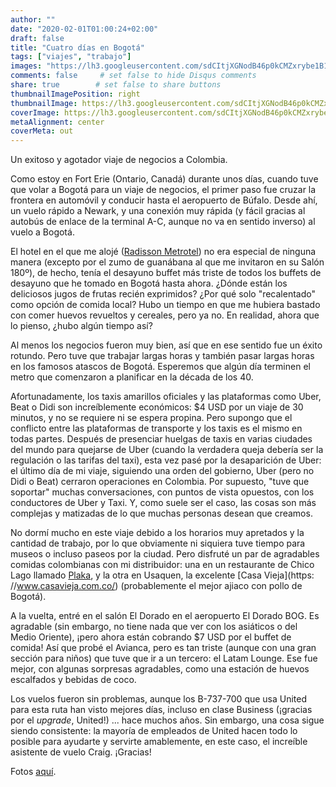 ```yaml
---
author: ""
date: "2020-02-01T01:00:24+02:00"
draft: false
title: "Cuatro días en Bogotá"
tags: ["viajes", "trabajo"]
images: "https://lh3.googleusercontent.com/sdCItjXGNodB46p0kCMZxrybe1B19ogR73g-5oiU-VYEbDc7zOd96ED7hrWv3epb2AyJper7-irq_hL_L4vhuHrKwthWAD_5zeV7mexEfy_jr1fOsfWcZL84KotpDsKQtooBuCaVWoM=w1920-h1080"
comments: false     # set false to hide Disqus comments
share: true        # set false to share buttons
thumbnailImagePosition: right
thumbnailImage: https://lh3.googleusercontent.com/sdCItjXGNodB46p0kCMZxrybe1B19ogR73g-5oiU-VYEbDc7zOd96ED7hrWv3epb2AyJper7-irq_hL_L4vhuHrKwthWAD_5zeV7mexEfy_jr1fOsfWcZL84KotpDsKQtooBuCaVWoM=w1920-h1080
coverImage: https://lh3.googleusercontent.com/sdCItjXGNodB46p0kCMZxrybe1B19ogR73g-5oiU-VYEbDc7zOd96ED7hrWv3epb2AyJper7-irq_hL_L4vhuHrKwthWAD_5zeV7mexEfy_jr1fOsfWcZL84KotpDsKQtooBuCaVWoM=w1920-h1080
metaAlignment: center
coverMeta: out
---
```


Un exitoso y agotador viaje de negocios a Colombia.

<!--more-->

Como estoy en Fort Erie (Ontario, Canadá) durante unos días, cuando tuve que volar a Bogotá para un viaje de negocios, el primer paso fue cruzar la frontera en automóvil y conducir hasta el aeropuerto de Búfalo. Desde ahí, un vuelo rápido a Newark, y una conexión muy rápida (y fácil gracias al autobús de enlace de la terminal A-C, aunque no va en sentido inverso) al vuelo a Bogotá.

El hotel en el que me alojé ([Radisson Metrotel](https://www.radissonhotels.com/en-us/hotels/radisson-bogota-metrotel)) no era especial de ninguna manera (excepto por el zumo de guanábana al que me invitaron en su Salón 180º), de hecho, tenía el desayuno buffet más triste de todos los buffets de desayuno que he tomado en Bogotá hasta ahora. ¿Dónde están los deliciosos jugos de frutas recién exprimidos? ¿Por qué solo "recalentado" como opción de comida local? Hubo un tiempo en que me hubiera bastado con comer huevos revueltos y cereales, pero ya no. En realidad, ahora que lo pienso, ¿hubo algún tiempo así?

Al menos los negocios fueron muy bien, así que en ese sentido fue un éxito rotundo. Pero tuve que trabajar largas horas y también pasar largas horas en los famosos atascos de Bogotá. Esperemos que algún día terminen el metro que comenzaron a planificar en la década de los 40.

Afortunadamente, los taxis amarillos oficiales y las plataformas como Uber, Beat o Didi son increíblemente económicos: $4 USD por un viaje de 30 minutos, y no se requiere ni se espera propina. Pero supongo que el conflicto entre las plataformas de transporte y los taxis es el mismo en todas partes. Después de presenciar huelgas de taxis en varias ciudades del mundo para quejarse de Uber (cuando la verdadera queja debería ser la regulación o las tarifas del taxi), esta vez pasé por la desaparición de Uber: el último día de mi viaje, siguiendo una orden del gobierno, Uber (pero no Didi o Beat) cerraron operaciones en Colombia. Por supuesto, "tuve que soportar" muchas conversaciones, con puntos de vista opuestos, con los conductores de Uber y Taxi. Y, como suele ser el caso, las cosas son más complejas y matizadas de lo que muchas personas desean que creamos.

No dormí mucho en este viaje debido a los horarios muy apretados y la cantidad de trabajo, por lo que obviamente ni siquiera tuve tiempo para museos o incluso paseos por la ciudad. Pero disfruté un par de agradables comidas colombianas con mi distribuidor: una en un restaurante de Chico Lago llamado [Plaka](https://www.restauranteplaka.com/), y la otra en Usaquen, la excelente [Casa Vieja](https: //www.casavieja.com.co/) (probablemente el mejor ajiaco con pollo de Bogotá).

A la vuelta, entré en el salón El Dorado en el aeropuerto El Dorado BOG. Es agradable (sin embargo, no tiene nada que ver con los asiáticos o del Medio Oriente), ¡pero ahora están cobrando $7 USD por el buffet de comida! Así que probé el Avianca, pero es tan triste (aunque con una gran sección para niños) que tuve que ir a un tercero: el Latam Lounge. Ese fue mejor, con algunas sorpresas agradables, como una estación de huevos escalfados y bebidas de coco.

Los vuelos fueron sin problemas, aunque los B-737-700 que usa United para esta ruta han visto mejores días, incluso en clase Business (¡gracias por el *upgrade*, United!) ... hace muchos años. Sin embargo, una cosa sigue siendo consistente: la mayoría de empleados de United hacen todo lo posible para ayudarte y servirte amablemente, en este caso, el increíble asistente de vuelo Craig. ¡Gracias!

Fotos [aquí](https://photos.app.goo.gl/EnSugXKYnFdNmk5n9).

<script src="https://cdn.jsdelivr.net/npm/publicalbum@latest/embed-ui.min.js" async></script>
<div class="pa-gallery-player-widget" style="width:100%; height:480px; display:none;"
  data-link="https://photos.app.goo.gl/EnSugXKYnFdNmk5n9"
  data-title="51 new photos by Jorge Cortell">
  <object data="https://lh3.googleusercontent.com/oAhtyjmN_5PHFyW5gWTZrX87bZJ-gy7zIkEy49rbilSLhaMTzeMNiY1OavtgBZFh_mg73ScbQegzf2y4tH2hd8hZxswjs0OdMqNj0QE0pCCS7siSNJnVb0FCMMznu4D5048W7PiOm98=w1920-h1080"></object>
  <object data="https://lh3.googleusercontent.com/yvlSM3ugVZRbBFD_ZFI4yeNkzNPrnsXDhDnhuN5wVX7t0MscbgP6OmLmEbftGh4EAhEzwhkSTxvG-vDPvzCOm55ZmwEFak_qfgHj_wfqvYfB4HVQ7T8HeREhx1VIDYKQxUSVSDPyANQ=w1920-h1080"></object>
  <object data="https://lh3.googleusercontent.com/Baa3hZjuXGQ2oScFEmWbGTt-egmP4MzVI6qphX60dzQdpylOzHLBiFyU2PWOlBkbennYPjYbvfz17kOPhSMMR4EjBiSV8ykCYDTIJJTwl9Dx_Li1trOMCbK6lu2R83JeLKgCOszeK8A=w1920-h1080"></object>
  <object data="https://lh3.googleusercontent.com/c1N2zq5vWDrzheVQrlrv54dqk4haG6icEqteNXMqu112qZEKF4d1xPhviYJpuM_SQU4sudfq5QFfdrLRCwj7-tZD_d5QqkSDxJZY_yHKtFXrvOI41xb0NuO-GxMjr7tJ6IPNabgG8kU=w1920-h1080"></object>
  <object data="https://lh3.googleusercontent.com/m8AcKcPvEMgtFA06JmDgzhSWaiaTyWiMzVfC9MJg1Rbw_5Art3XmPn3CRvOvlLUfDP0cB16CeG3VQWjcoHB5_HDUNsSwImKUSnTDskHjS1-_wJg1JF0iXnP2ZQx-SHKb1_2NVTH5SaE=w1920-h1080"></object>
  <object data="https://lh3.googleusercontent.com/xS2ujFHRFhn-CGD1EwUA94VmTgzEL3wcR_mDKb2R6CMjQzgkJ4kejuhmkbiPwcgB3ERdUEDegbEQLoiXP0oIpRJYzqVlugL114M7486ge1wvsfWiaFD3hfFk4svNWR6Ylv8SeywbchM=w1920-h1080"></object>
  <object data="https://lh3.googleusercontent.com/ybtUpfMf95DcLruITJo_jbI8L9UzL1tzfZeR3v9OxsbEu6VorlkottAGUHjSc2suXk-VKOAYUZm9Cfqivo4vwIxyw3-AkW4YNPnd8dujq6gHE6Yq_tbnfce2cRhHAso7H5iueYvExc0=w1920-h1080"></object>
  <object data="https://lh3.googleusercontent.com/ZorYDcsLjDjTXAJEHGiAfonHYrwoqMYfdmjzd2pdcHQFQMBuG4o_O-0TP1CmcmRwgabSkWOQ5jvsIALnjunVrscoHjA34TVClyxa5C2M8qaFtFY9slD7ye1g0uakyHkFUTI6TXywvsM=w1920-h1080"></object>
  <object data="https://lh3.googleusercontent.com/1hmYJPKlEiJWBVnLBJL9AC_k8rqoYLeHr4EbH1EDM5lO8Ximo_bv88RTnCjpCzd45hYEi6gjYBs4K8DvQ6fpjhrfEDNRHhF2b5EktTfmegr00oDbpCoXixNi0OiGe8RYAtz2XrrkQxg=w1920-h1080"></object>
  <object data="https://lh3.googleusercontent.com/xuSeJq3QYW1lrc1BlpMCQhBoexUnSdzp6uS5EX1zCJYZlvpj3efKYRXFyDdkkt_e0k4AVULCBhJrCEGHQp_es0gColYfLIn0MKexZVR4C7DJk6SPrXICYo6hDfWrP7n6dHWRMHRM594=w1920-h1080"></object>
  <object data="https://lh3.googleusercontent.com/SXyY9Tlu1WVhtyPh3Z1Vv9jeAWbEUUg_DYFzM7dZJcWhVeBcfvvOU4M8OMUTlCPENCkUxZEyT5__wlzuPpJLIp3nTwbrHcvqbx80QPqjGMbN49MKBFuMua8dwhMoETqpXPpbhjQNk3g=w1920-h1080"></object>
  <object data="https://lh3.googleusercontent.com/qyuPHrRXRW-vS6u0LoDVwKsciOVz2wT_WAfcHv5P0X0RYbnJNTF_Z8T_vMs6wfBmBLBYpROuRRUZvWQ3FmCKoPCflHkQNUochdARKX53FRNsk2mP2KdHlIPyx0Ph-dlIikEdz7PIoMQ=w1920-h1080"></object>
  <object data="https://lh3.googleusercontent.com/TpHIfllybYBd18mLfqPtCGCDOygKAg03ztGBzOBnmiv51VnKhd5vZ0256WPZ_x3r6bBaQM9p6FQByijXXwAIPCpbzXA4dgcvXBs7z7dZ2FHfOOuMPu9f3F_Hk5-GGgK7UQc1F2oxlAw=w1920-h1080"></object>
  <object data="https://lh3.googleusercontent.com/mqDS8Jn0xCqtMU-5nL4RXjmanL7g2KncW0Oif2oJVeuYoK2Dpx0Y8OgJ9AOOx_BW6NqnvWirUwD9pFaBq8GQaS6ovVwygnTO-UtE0BmpjLf9pJdSQfzPNyj0yLHDfr6e1zupNxDcrEA=w1920-h1080"></object>
  <object data="https://lh3.googleusercontent.com/jnC5NJoRHADf1AyR8C_aTA4YKpvSKBzSHTK3T9tG6Yr65L7lJellM9SFyLfhUIeRpu0pBEeSBLtonx9dHwfXxmR3Rx_y-xpe-ArfFMWElmzQGMFeK21sJ8gM_pEZHLJ5FVpAQv1phTY=w1920-h1080"></object>
  <object data="https://lh3.googleusercontent.com/QF6rIyHHyKYyOoqQpGKeJRj6_xDW5gLfB1y1O1mnx3Iqxrj6x-TYvrb0v3_HPqDFdGNUJzU0fxeylsLq6HX7g7-WUKov2C3gjQBkI4xHz5LR3lLHY1VhCkWXyot5ky9PFiIz4fohpDY=w1920-h1080"></object>
  <object data="https://lh3.googleusercontent.com/MeFWKTEXwCABI4N4JbTbv0jrkMWxpces3MOgXXEzX-7chHis4O6b3JlDhDExzU7c0JwJpkWKfEgetv1zlaRUKb2U1HC11gRUfTP5uN0bP-pPxYj0hFWPX3bNebZVIoOlBR3rrGS709A=w1920-h1080"></object>
  <object data="https://lh3.googleusercontent.com/mN7eVyQ5KmznYa7v9bUifCpIEKWCAWwXCgKarR5HblclugCMMFWSaTr7Aind9KHhORfVqh19zZN26TV3HHybeR4CmIqBLXaaDtMbhuFBeqoq5_3aQf1mRdjd5T7NiJJ0uANEWF3tjYQ=w1920-h1080"></object>
  <object data="https://lh3.googleusercontent.com/webWMH8W9ZK1tc9opsNVNXzpr-atUyBvfyVERxti4hZHJAmIbNgZF1QJlsalyK-tiaYcrKBZDT4n0j0g3wrs7488oaTA3oHSPdE1bozhNXMvd6evfW7wX2rBxURFojRl2v3i-sKOqx8=w1920-h1080"></object>
  <object data="https://lh3.googleusercontent.com/6OVotRGsNIsYDwGvJSSdC14-Ja2TKBNnQmPlPA_f5qgKBqEevsSl5sQ723Oox-7D2UL2Ipcd6p29DF6xlXk4lAgxtjNxlmqE5rZAzR_OroqPlH5xTB09elm4uyCw8N4gZ3fEvsM5Ut8=w1920-h1080"></object>
  <object data="https://lh3.googleusercontent.com/8E6OQXjF-aVKC_9TpTgcB6YFYMn___6Sh1h8lR1J_-IelgYemLyIsIqVetnyH62klH7-9gT_tIbCUq0x4WiB0dB68JgNxu28iSb95c1rCTdAkAX9gWcpxgIVPHCY2oapRSRKemosCuc=w1920-h1080"></object>
  <object data="https://lh3.googleusercontent.com/G2BCXnIjZ7zUsSKmpWKk4Z3SVDf8s4JExcqBqWmrUD3ndjnhEzH-n_oliPBT3uaBuZ_uFC4G1_mHFiN6-u8s4sFzh2wvFdWjH98-fu11XEmEgMxDJb2X0wHnqRtIGfXlpq4TG1WY-t4=w1920-h1080"></object>
  <object data="https://lh3.googleusercontent.com/08HMeaS6T3rUAXnnD-_CkPFTMGjvvVHax-SpegZg1gJevCEYBxTIcGEaORGgObGvkq0OxoqTOo8HQzOV4MA3RXAC01HsoRE7_1r_R58DzA7QzPquaSdIlL7hMydWG-MemTZUtxjxObk=w1920-h1080"></object>
  <object data="https://lh3.googleusercontent.com/ab9LcPEU8WZ3wG4z2Ng5gJIfJH7PKuyzBpDNmEsQNbdyrg14ePTEdZjYRiOR5gr8ssjN-VkZwNtlC5nDIBTKyxEoVlivLHnD37D58bwa2secZv3UfiSI_8DSrWtkO0FRPr9gfjIEZBc=w1920-h1080"></object>
  <object data="https://lh3.googleusercontent.com/QoQjGJ_N_hI2J9XNZayPhKkVkUozr9aT4dcz59VVSGE9vx4THLfDUw55DzDTy2f-5A-NvWOLdYh8jOq3iAq5R8aUkp0lPwiuFw1mJqYbew4L0mHbj_EU0a9FZPQ3qC_LAizf2c7AL-4=w1920-h1080"></object>
  <object data="https://lh3.googleusercontent.com/lOZNi5qSOQXkAiAJHqMdw4dw9HkOJCBxLe4FOzDhuJvpq6RvDdImq6HPMsd5y0yolyOhBueNecVdxkmSUavm1ATS47pQSJVgWlsHzfM6uLXcZ5uR-0vbcZUv2XfoHdwglbfpgf4i1G8=w1920-h1080"></object>
  <object data="https://lh3.googleusercontent.com/vsTTqaYcu50brTsX1G6Ij_oDjgVoQjRFAMU_lSWSU-iLdrGMdAbqLTsQpFxKIlSTmpXYKmS3FIfuWnPYZOL3VX6M18XPk7Xq05ZTOF0SpCVHyReHiWUcnBzU0LEPb7TKwMiU12LkaoA=w1920-h1080"></object>
  <object data="https://lh3.googleusercontent.com/viBAJ9LCT9dTl-Ya2_UHI0QXOBAHvAZIHlP51FRjVxXfPCI8asOvjzDOjVG-10pU6P3s3FI56tYUSRMhBBhBt0oNDsLtOLdAS_27nFGxoPNWNKCBgKCFS27f4PyePfPFl0A6nHmgSws=w1920-h1080"></object>
  <object data="https://lh3.googleusercontent.com/ClRWOTGikyzEv1FN9zC6s3AIJiUdY7cWiYjAkvwyFqCNlIIbVyBTZe--kIk5ZoigRaa-0CcuJBorFwJbgWAmN-35mgyXjLicT1Yfv4KhgcfDsrC7uv95H1h1wEY9tAW3iuJy52JA368=w1920-h1080"></object>
  <object data="https://lh3.googleusercontent.com/denB6ViiCvlEsLqZMs6_93FBG8R4Od3YKVeex7A3D-oSJSUI_am3bVBtF95PL-stp3QH4cZGDJsC__ViadfWUkz4oHNb8NuGeHB0Iw9_EO3Lm6KwWObtfEz1Cf_tr8pXcRacaAiGfvM=w1920-h1080"></object>
  <object data="https://lh3.googleusercontent.com/4a-3-rHUm6WbKAAGp8xaIy49aLBuS8eyfU6cQKQUzH1NsyBsmmEJfATS7EyLBbHpuywcwyr2zCTnSjI3k12EQRZbKh0B9yapPJ2YXE9zhuTStwZl1Gtt7fHAA2O6Lui1ZYtGAR3t4Jw=w1920-h1080"></object>
  <object data="https://lh3.googleusercontent.com/RpASuULyxGbluUmR_QzDjFzCq9qT_ZGMU4UxX7ex4O4ZNtDpBZmmREOsiNz62_q1gzbfGlLB8pxcCYTMAEFEbqqvexyN7OrhYyXt8dzNqW2V39ee8BcOOPSyOA1MIxPGpwrh7_qiPHg=w1920-h1080"></object>
  <object data="https://lh3.googleusercontent.com/TJ_QzCQyRD9mb5Bcu7avHrmvm5SAsyQDppqg0Vft7yzArvkWZ4fAeymPIm6FyJtawdi3WVCxDu4fskNb9eIKCN3KDHyQ8S75IrdjCNlus3s7XuqdJnRk-0ouPsHKhFD5ZZPC0WwkjJU=w1920-h1080"></object>
  <object data="https://lh3.googleusercontent.com/dZrQa2f4XNRI6iE2GUE75fm_B9IYVpKfp-fCzxlvJqJ_JQQiStKeEsWK0_toAkCuzmL45xFAQ39Z-E3rze7vQjEIjv3O0A-s3Y1oSbvHMbhkWbOi6vCAf-3cDf1I80IU0cZ4dmPqsOs=w1920-h1080"></object>
  <object data="https://lh3.googleusercontent.com/PzoCxhuKT4VaoZX1_swzYef9CRD9uabb9AlKXQdDKUOAxWV5aMrxkl62kqTmrADhc6hgm0y8dXo0sNmjXIB8OuVingcKrt6RjAXS-xE0iR7ZPXxZ9rsApvuIzR7GBDZ2Kq9IL0hwR_Q=w1920-h1080"></object>
  <object data="https://lh3.googleusercontent.com/lqURiWWdWbu4ovRN4GSValMA573UEUrHPqBjTX5npeDHfYmWqf6_2EBrQaSzYDm5BjG8tuPXnbqgjohaSJkONphnbAucyNAVA9TL5VKishj0epX5jkZzP7H5wmKOCc2vXvoM6QmOm30=w1920-h1080"></object>
  <object data="https://lh3.googleusercontent.com/NzrGnluC_3zcG9OO9rrca__vWDhcIKMq7wETcs78GY-klNAgj3luW2WsduXVK6G2hmdYD2JHz8VicoV9rWM2eAa2GHnmZr9wGqAOHNCAanyzsiX3_Us3Z8qJ2J0wSa9oX9LQkpaSbsk=w1920-h1080"></object>
  <object data="https://lh3.googleusercontent.com/gg5r-Rt71QJMawqwyRqJn92J22U94HCudCVWsj9uihbTf7rn6pMryEa3nxCCiZ6I4JB7YVwKn--09TYOCpar4A0s0dVoWl8Hp_AxDvKvuLXKsI-eyDpDjWcOv_cmF66cf1U9_x1lsl4=w1920-h1080"></object>
  <object data="https://lh3.googleusercontent.com/rM7S2xQtugMKu8dKNqjxQMAVOg2eH8HiBwYcBq5M_SbcvWMMbWHX4kqU3uKwQ03o8LNkKPFvNZoYDy-JmNfIpc9CpqBxcwMl8-uF74Ym57xaBXGOXv_X94qoBkouKOYb9yPFjyKPk3k=w1920-h1080"></object>
  <object data="https://lh3.googleusercontent.com/lZyU6HZm_q01yM1S8_DAnhdD1jdMaRXeDHFGYJPL-cqHwQgC1E9vxuO5DShG1LQXb3qQEKPFHkUBzvDcMtoA9g2I5_ydICXkzaCBEidCbn0q7nRTL6FXmd-WCO0A9DJ3_TlStOt4jTU=w1920-h1080"></object>
  <object data="https://lh3.googleusercontent.com/Y_pdy_Pg3HSOEwKHoNVk0aX6mPtt62ZcQu0xe-ZppYNBvrNx1iLP_-3J3dY9je9XyMApvRodH3YHpiU6lD2_ftTcw-Wli3HaAqsHjiMz2QMNci08B2zGNwkpW-PBRQxleibbN-ehq5c=w1920-h1080"></object>
  <object data="https://lh3.googleusercontent.com/ctOfd8SZ83XCXFV2GoKlk3iUVbIwTDqy4qU4BQumhmYINAf6t9X60zDI4_qHoQV-BfPfYq3GsiSezEmdBmQU7eKXD7zqQx3BYUmFgdaeskNjRYKpzJIB6enEIorZVr2A2KErotJEua4=w1920-h1080"></object>
  <object data="https://lh3.googleusercontent.com/Nur86OmasdxrDR3WtTVXDG9jBd3O-mhVHD3JpdfrbVmOG-kzGGmcwbj1c5-SOz0ty2LJH4yr6XxKE9wd_CkyN-ijIPky8hc0ixIbv2zSPRGuviRSB8NVFSqtHUNdkrTLaJUG2Eb37A8=w1920-h1080"></object>
  <object data="https://lh3.googleusercontent.com/WVCD85GVGljkmMdb7mvfY9AzwixvES_AjImnBSXaVzIxUenbme1nvtbdndXKASM5bDnNhu9IvCULQGUdx5eO0V7nGirYsp0h6olRRcLAspZ3I8iaYTVHuFbFFPDXUY9-gXFuM6AeINY=w1920-h1080"></object>
  <object data="https://lh3.googleusercontent.com/JdHGGcx0F8N7WHfUd89WdF5LXA4wp79gJdDhOev61UZX6Gl28Ft1FdIsEQu7e_350KfvC0iY3dNXUufwSBd5F8hNs_WL2VuC6lO1HszFmPjkbiy77ZRS5XVegaofu20Arhlps23D_WE=w1920-h1080"></object>
  <object data="https://lh3.googleusercontent.com/WMbOmMBdBR_2mdZCBNC-MdEIt3vYYupyl_yS3gT5HaV9zTWJCZ60P_s-3fu9L1euKPQhf9BCd2aOzqkVAcmUx87k-G8cNod_swHlUlJaa0kkLvQ1yuuujkqf2fOMhgMyQjQPcvAOyhs=w1920-h1080"></object>
  <object data="https://lh3.googleusercontent.com/7S3QtWjSlalUSK8qezisBzBdQJHuJBuCvgk6IizUwbv-wQveibCiZiyBd5x-PqU3X-YFmBdnZIjIVrU4LSPyOpsqbNLnWOsYTZjJ8iVDMzHd2QBxt8jT3VHZee3ViABxq853YqDWvCg=w1920-h1080"></object>
  <object data="https://lh3.googleusercontent.com/dV6EKDQ2Ke8aEwEClvzwYN6PuN6Ay6tC6BWl_XKclmo5u6611CmUqXI-kBcWO4FNuSVjyqrOOpoSIC6n-iOxNijK0cuoA7HWEguX_U9AXqVwS2Oz2557F3dm-ep7YPJGEAYGCy1ibsU=w1920-h1080"></object>
  <object data="https://lh3.googleusercontent.com/sIky2NgZdB1arP7tQIBZMLgIm9WWfC442HyG9oNSpOuECNvHB1dUITcIxh9MBY1HalaDQ8Jolt_V3LUP-f2Rg1MXrp_sdxt_FoouRf8qBkgU7vraCaIjrj59IX8K1MuxbQaaK7l2ihA=w1920-h1080"></object>
  <object data="https://lh3.googleusercontent.com/s-MHh0f2MiWcuqoxm2yMA-gGrKhh--VkIynPUpfmjGpqSikhLpdtPCnO2Zx3_XR9cqjNycUhCbaNlDlRSlC4pNkoHyskCrd63i09LfMc2y7D0ER_MftQ9FXK0NRu8Tgph59AUkezn9s=w1920-h1080"></object>
  <object data="https://lh3.googleusercontent.com/V_pmP5hx22n3-q-I1fVTtUIl9-jE472fHpgLayqzABv1rDWSnoTjLLSK0GfT0GpjCFL5wZurBWtPYT7uIMA65ZTNkQA_m4WCgV4N4-AJ1hSc9vg-JEsX0PBHXZSHNBZuNtOTfVBq-Uc=w1920-h1080"></object>
</div>
